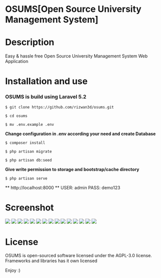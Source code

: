 OSUMS[Open Source University Management System]
==========================================

# Description
  Easy & hassle free Open Source University Management System Web Application

# Installation and use
### OSUMS is build using Laravel 5.2
```
$ git clone https://github.com/rizwan3d/osums.git
```
```
$ cd osums
```
```
$ mv .env.example .env
```
**Change configuration in .env according your need and create Database**
```
$ composer install
```
```
$ php artisan migrate
```
```
$ php artisan db:seed
```

**Give write permission to storage and bootstrap/cache directory**

```
$ php artisan serve
```
**  http://localhost:8000 **
USER: admin
PASS: demo123


# Screenshot
<img src="screenshots/1.png">
<img src="screenshots/2.png">
<img src="screenshots/3.png">
<img src="screenshots/4.png">
<img src="screenshots/6.png">
<img src="screenshots/7.png">
<img src="screenshots/8.png">
<img src="screenshots/9.png">
<img src="screenshots/10.png">
<img src="screenshots/11.png">
<img src="screenshots/12.png">
<img src="screenshots/13.png">
<img src="screenshots/14.png">
<img src="screenshots/15.png">
<img src="screenshots/16.png">



# License
OSUMS is open-sourced software licensed under the AGPL-3.0 license. Frameworks and libraries has it own licensed

Enjoy :)
